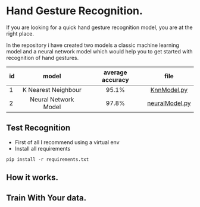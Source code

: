# Hand Gesture Recognition.

If you are looking for a quick hand gesture recognition model, you are at the right place.

In the repository i have created two models a classic machine learning model and a neural network model which would help you to get started with recognition of hand gestures.

| id |      model      | average accuracy | file |
|----------|:-------------:|:---:|:-------:|
| 1 |  K Nearest Neighbour | 95.1%  | [KnnModel.py](https://github.com/gitmax681/hand-gesture-recognition/blob/master/KnnModel.py)
| 2 |  Neural Network Model  | 97.8%|   [neuralModel.py](https://github.com/gitmax681/hand-gesture-recognition/blob/master/KnnModel.py)

## Test Recognition

- First of all I recommend using a virtual env
- Install all requirements

`pip install -r requirements.txt`

## How it works.

## Train With Your data.
